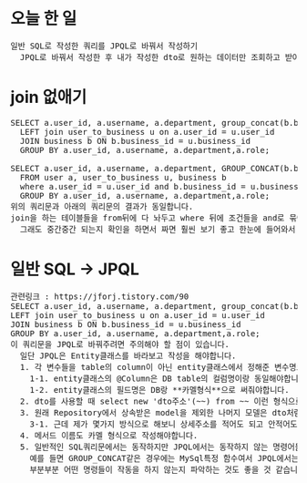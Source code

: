 # 오늘 한 일
<pre>
일반 SQL로 작성한 쿼리를 JPQL로 바꿔서 작성하기
  JPQL로 바꿔서 작성한 후 내가 작성한 dto로 원하는 데이터만 조회하고 받아오기
</pre>
# join 없애기
<pre>
SELECT a.user_id, a.username, a.department, group_concat(b.business_name ORDER BY b.business_name ASC) AS business_name, a.role FROM user a           
  LEFT join user_to_business u on a.user_id = u.user_id 
  JOIN business b ON b.business_id = u.business_id 
  GROUP BY a.user_id, a.username, a.department,a.role;
  
SELECT a.user_id, a.username, a.department, GROUP_CONCAT(b.business_name ORDER BY b.business_name ASC) AS business_name, a.role 
  FROM user a, user_to_business u, business b 
  where a.user_id = u.user_id and b.business_id = u.business_id 
  GROUP BY a.user_id, a.username, a.department,a.role;
위의 쿼리문과 아래의 쿼리문의 결과가 동일합니다.
join을 하는 테이블들을 from뒤에 다 놔두고 where 뒤에 조건들을 and로 묶어주면 되는 것 같습니다.
  그래도 중간중간 되는지 확인을 하면서 짜면 훨씬 보기 좋고 한눈에 들어와서 이해하기도 편한 쿼리문을 작성할 수 있을 것 같습니다.
</pre>

# 일반 SQL -> JPQL
<pre>
관련링크 : https://jforj.tistory.com/90
SELECT a.user_id, a.username, a.department, group_concat(b.business_name ORDER BY b.business_name ASC) AS business_name, a.role FROM user a           
LEFT join user_to_business u on a.user_id = u.user_id 
JOIN business b ON b.business_id = u.business_id 
GROUP BY a.user_id, a.username, a.department,a.role;
이 쿼리문을 JPQL로 바꿔주려면 주의해야 할 점이 있습니다.
  일단 JPQL은 Entity클래스를 바라보고 작성을 해야합니다.
  1. 각 변수들을 table의 column이 아닌 entity클래스에서 정해준 변수명으로 바꿔야합니다.
    1-1. entity클래스의 @Column은 DB table의 컬럼명이랑 동일해야합니다.
    1-2. entity클래스의 필드명은 DB랑 **카멜형식**으로 써줘야합니다.
  2. dto를 사용할 때 select new 'dto주소'(~~) from ~~ 이런 형식으로 dto의 전체 주소를 적어줘야합니다. 
  3. 원래 Repository에서 상속받은 model을 제외한 나머지 모델은 dto처럼 상세주소를 적어줘야합니다.
    3-1. 근데 제가 몇가지 방식으로 해보니 상세주소를 적어도 되고 안적어도 동작은 했습니다. 그래도 적어주는 편이 좋을 것 같습니다.
  4. 메서드 이름도 카멜 형식으로 작성해야합니다.
  5. 일반적인 SQL쿼리문에서는 동작하지만 JPQL에서는 동작하지 않는 명령어들이 있습니다.
    예를 들면 GROUP_CONCAT같은 경우에는 MySql특정 함수여서 JPQL에서는 동작하지 않습니다.(이것때문에 하루종일 붙잡고 있었음)
    부분부분 어떤 명령들이 작동을 하지 않는지 파악하는 것도 좋을 것 같습니다.
</pre>
